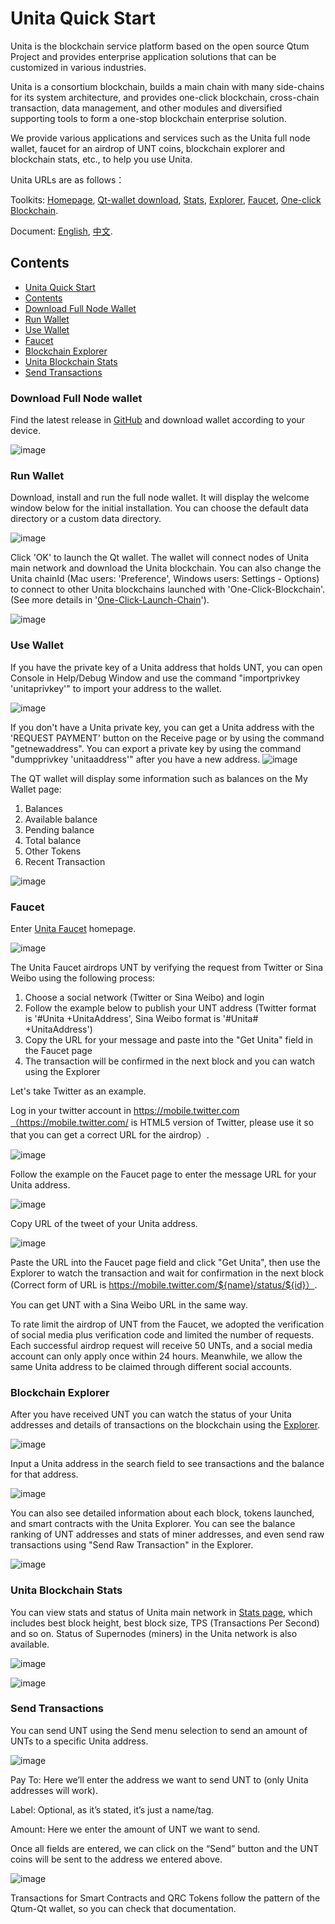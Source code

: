# Unita Quick Start
Unita is the blockchain service platform based on the open source Qtum Project and provides enterprise application solutions that can be customized in various industries.

Unita is a consortium blockchain, builds a main chain with many side-chains for its system architecture, and provides one-click blockchain, cross-chain transaction, data management, and other modules and diversified supporting tools to form a one-stop blockchain enterprise solution.

We provide various applications and services such as the Unita full node wallet, faucet for an airdrop of UNT coins, blockchain explorer and blockchain stats, etc., to help you use Unita.

Unita URLs are as follows：

Toolkits: [Homepage](https://unita.network), [Qt-wallet download](https://github.com/UnitaNetwork/unita/releases), [Stats](https://stats.unita.network), [Explorer](https://explorer.unita.network), [Faucet](https://faucet.unita.network), [One-click Blockchain](https://chain.unita.network).

Document: [English](https://doc.unita.network/en/), [中文](https://doc.unita.network/zh/).

## Contents

- [Unita Quick Start](#unita-quick-start)
- [Contents](#contents)
- [Download Full Node Wallet](#download-full-node-wallet)
- [Run Wallet](#run-wallet)
- [Use Wallet](#use-wallet)
- [Faucet](#faucet)
- [Blockchain Explorer](#blockchain-explorer)
- [Unita Blockchain Stats](#unita-blockchain-stats)
- [Send Transactions](#send-transactions)


### Download Full Node wallet

Find the latest release in [GitHub](https://github.com/UnitaNetwork/unita/releases) and download wallet according to your device.

![image](1.png)

### Run Wallet

Download, install and run the full node wallet. It will display the welcome window below for the initial installation. You can choose the default data directory or a custom data directory.

![image](2.png)

Click 'OK' to launch the Qt wallet. The wallet will connect nodes of Unita main network and download the Unita blockchain. You can also change the Unita chainId (Mac users: 'Preference', Windows users: Settings - Options) to connect to other Unita blockchains launched with 'One-Click-Blockchain'. (See more details in '[One-Click-Launch-Chain](https://doc.unita.network/zh/One-Click-Launch-Chain/)').

![image](3.png)

### Use Wallet

If you have the private key of a Unita address that holds UNT, you can open Console in Help/Debug Window and use the command "importprivkey 'unitaprivkey'" to import your address to the wallet.

![image](4.png)

If you don't have a Unita private key, you can get a Unita address with the 'REQUEST PAYMENT' button on the Receive page or by using the command "getnewaddress". You can export a private key by using the command "dumpprivkey 'unitaaddress'" after you have a new address.
![image](13.png)

The QT wallet will display some information such as balances on the My Wallet page:
1. Balances
2. Available balance
3. Pending balance
4. Total balance
5. Other Tokens
6. Recent Transaction

![image](5.png)

### Faucet

Enter [Unita Faucet](https://faucet.unita.network/) homepage.

![image](8.png)

The Unita Faucet airdrops UNT by verifying the request from Twitter or Sina Weibo using the following process:
1. Choose a social network (Twitter or Sina Weibo) and login
2. Follow the example below to publish your UNT address (Twitter format is '#Unita +UnitaAddress', Sina Weibo format is '#Unita# +UnitaAddress')
3. Copy the URL for your message and paste into the "Get Unita" field in the Faucet page
4. The transaction will be confirmed in the next block and you can watch using the Explorer

Let's take Twitter as an example.

Log in your twitter account in https://mobile.twitter.com（https://mobile.twitter.com/ is HTML5 version of Twitter, please use it so that you can get a correct URL for the airdrop）.

![image](9.png)

Follow the example on the Faucet page to enter the message URL for your Unita address.

![image](10.png)

Copy URL of the tweet of your Unita address.

![image](11.png)

Paste the URL into the Faucet page field and click "Get Unita", then use the Explorer to watch the transaction and wait for confirmation in the next block (Correct form of URL is https://mobile.twitter.com/${name}/status/${id}）.

You can get UNT with a Sina Weibo URL in the same way. 

To rate limit the airdrop of UNT from the Faucet, we adopted the verification of social media plus verification code and limited the number of requests. Each successful airdrop request will receive 50 UNTs, and a social media account can only apply once within 24 hours. Meanwhile, we allow the same Unita address to be claimed through different social accounts.

### Blockchain Explorer

After you have received UNT you can watch the status of your Unita addresses and details of transactions on the blockchain using the [Explorer](https://explorer.unita.network/).

![image](14.png)

Input a Unita address in the search field to see transactions and the balance for that address.

![image](15.png)

You can also see detailed information about each block, tokens launched, and smart contracts with the Unita Explorer. You can see the balance ranking of UNT addresses and stats of miner addresses, and even send raw transactions using "Send Raw Transaction" in the Explorer.

![image](16.png)

### Unita Blockchain Stats

You can view stats and status of Unita main network in [Stats page](https://stats.unita.network/), which includes best block height, best block size, TPS (Transactions Per Second) and so on. Status of Supernodes (miners) in the Unita network is also available.

![image](17.png)

![image](18.jpeg)


### Send Transactions

You can send UNT using the Send menu selection to send an amount of UNTs to a specific Unita address.

![image](6.png)

Pay To: Here we’ll enter the address we want to send UNT to (only Unita addresses will work).

Label: Optional, as it’s stated, it’s just a name/tag.

Amount: Here we enter the amount of UNT we want to send.

Once all fields are entered, we can click on the “Send” button and the UNT coins will be sent to the address we entered above.

![image](7.png)

Transactions for Smart Contracts and QRC Tokens follow the pattern of the Qtum-Qt wallet, so you can check that documentation.

